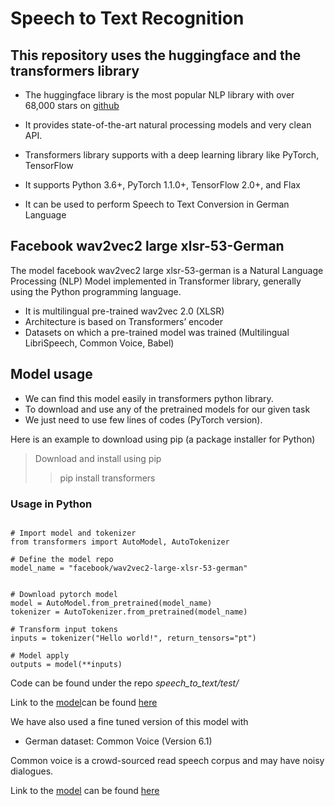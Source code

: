 # Speech to Text Recognition

## This repository uses the huggingface and the transformers library

- The huggingface library is the most popular NLP library with over 68,000 stars on [github](https://github.com/huggingface/transformers)
- It provides state-of-the-art natural processing models and very clean API.
  
- Transformers library supports with a deep learning library like PyTorch, TensorFlow

- It supports Python 3.6+, PyTorch 1.1.0+, TensorFlow 2.0+, and Flax
  
- It can be used to perform Speech to Text Conversion in German Language

## Facebook wav2vec2 large xlsr-53-German 

The model facebook wav2vec2 large xlsr-53-german is a Natural Language Processing (NLP) Model implemented in Transformer library, generally using the Python programming language.

- It is multilingual pre-trained wav2vec 2.0 (XLSR)
- Architecture is based on Transformers’ encoder
- Datasets on which a pre-trained model was trained (Multilingual LibriSpeech, Common Voice, Babel)

## Model usage

- We can find this model easily in transformers python library.
- To download and use any of the pretrained models for our given task
- We  just need to use few lines of codes (PyTorch version). 


Here  is an example to download using pip (a package installer for Python)
  

> Download and install using pip
> 
>> pip install transformers
>

### Usage in Python


```````

# Import model and tokenizer
from transformers import AutoModel, AutoTokenizer 

# Define the model repo
model_name = "facebook/wav2vec2-large-xlsr-53-german" 


# Download pytorch model
model = AutoModel.from_pretrained(model_name)
tokenizer = AutoTokenizer.from_pretrained(model_name)

# Transform input tokens 
inputs = tokenizer("Hello world!", return_tensors="pt")

# Model apply
outputs = model(**inputs)

````````

Code can be found under the repo *speech_to_text/test/*

Link to the [model](https://huggingface.co/facebook/wav2vec2-large-xlsr-53-german)can be found [here](https://github.com/huggingface/transformers/tree/main/examples/research_projects/wav2vec2)




We have also used  a fine tuned version of this model with

- German dataset: Common Voice (Version 6.1)

Common voice is a crowd-sourced read speech corpus and may have noisy dialogues.

Link to the [model](https://huggingface.co/jonatasgrosman/wav2vec2-large-xlsr-53-german) can be found [here](https://github.com/jonatasgrosman/wav2vec2-sprint)
